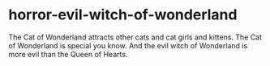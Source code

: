 # horror-evil-witch-of-wonderland
The Cat of Wonderland attracts other cats and cat girls and kittens. The Cat of Wonderland is special you know. And the evil witch of Wonderland is more evil than the Queen of Hearts.
